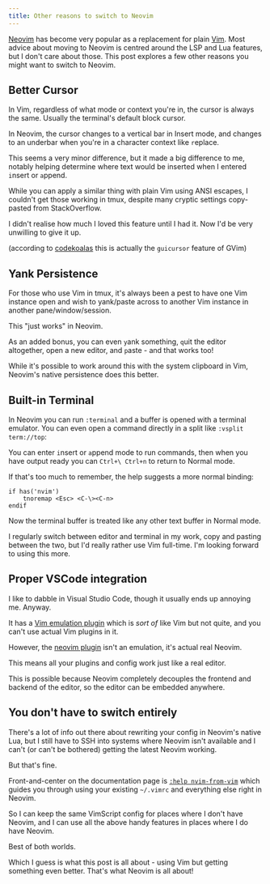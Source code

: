 ```yaml
---
title: Other reasons to switch to Neovim
---
```


[Neovim](https://neovim.io/) has become very popular as a replacement for plain [Vim](https://www.vim.org/). Most advice about moving to Neovim is centred around the LSP and Lua features, but I don't care about those. This post explores a few other reasons you might want to switch to Neovim.

## Better Cursor

In Vim, regardless of what mode or context you're in, the cursor is always the same. Usually the terminal's default block cursor.

In Neovim, the cursor changes to a vertical bar in Insert mode, and changes to an underbar when you're in a character context like `r`eplace.

This seems a very minor difference, but it made a big difference to me, notably helping determine where text would be inserted when I entered `i`nsert or `a`ppend.

While you can apply a similar thing with plain Vim using ANSI escapes, I couldn't get those working in tmux, despite many cryptic settings copy-pasted from StackOverflow.

I didn't realise how much I loved this feature until I had it. Now I'd be very unwilling to give it up.

(according to [codekoalas](https://codekoalas.com/blog/why-you-should-still-use-neovim) this is actually the `guicursor` feature of GVim)

## Yank Persistence

For those who use Vim in tmux, it's always been a pest to have one Vim instance open and wish to yank/paste across to another Vim instance in another pane/window/session.

This "just works" in Neovim.

As an added bonus, you can even `y`ank something, `q`uit the editor altogether, open a new editor, and `p`aste - and that works too!

While it's possible to work around this with the system clipboard in Vim, Neovim's native persistence does this better.

## Built-in Terminal

In Neovim you can run `:terminal` and a buffer is opened with a terminal emulator. You can even open a command directly in a split like `:vsplit term://top`:

You can enter `i`nsert or `a`ppend mode to run commands, then when you have output ready you can `Ctrl+\ Ctrl+n` to return to Normal mode.

If that's too much to remember, the help suggests a more normal binding:

```
if has('nvim')
    tnoremap <Esc> <C-\><C-n>
endif
```

Now the terminal buffer is treated like any other text buffer in Normal mode.

I regularly switch between editor and terminal in my work, copy and pasting between the two, but I'd really rather use Vim full-time. I'm looking forward to using this more.

## Proper VSCode integration

I like to dabble in Visual Studio Code, though it usually ends up annoying me. Anyway.

It has a [Vim emulation plugin](https://github.com/VSCodeVim/Vim) which is *sort of* like Vim but not quite, and you can't use actual Vim plugins in it.

However, the [neovim plugin](https://github.com/vscode-neovim/vscode-neovim) isn't an emulation, it's actual real Neovim.

This means all your plugins and config work just like a real editor.

This is possible because Neovim completely decouples the frontend and backend of the editor, so the editor can be embedded anywhere.

## You don't have to switch entirely

There's a lot of info out there about rewriting your config in Neovim's native Lua, but I still have to SSH into systems where Neovim isn't available and I can't (or can't be bothered) getting the latest Neovim working.

But that's fine.

Front-and-center on the documentation page is [`:help nvim-from-vim`](https://neovim.io/doc/user/nvim.html#nvim-from-vim) which guides you through using your existing `~/.vimrc` and everything else right in Neovim.

So I can keep the same VimScript config for places where I don't have Neovim, and I can use all the above handy features in places where I do have Neovim.

Best of both worlds.

Which I guess is what this post is all about - using Vim but getting something even better. That's what Neovim is all about!

